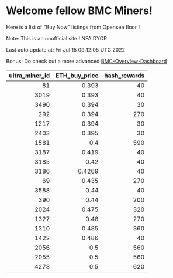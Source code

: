 # Welcome fellow BMC Miners!
Here is a list of "Buy Now" listings from Opensea floor !

Note: This is an unofficial site ! NFA DYOR

Last auto update at: Fri Jul 15 09:12:05 UTC 2022

Bonus: Do check out a more advanced [BMC-Overview-Dashboard](https://dune.com/defifunk/BMC-Overview-Dashboard)


|   ultra_miner_id |   ETH_buy_price |   hash_rewards |
|-----------------:|----------------:|---------------:|
|               81 |          0.393  |             40 |
|             3019 |          0.393  |             40 |
|             3490 |          0.394  |             30 |
|              292 |          0.394  |            270 |
|             1217 |          0.394  |             30 |
|             2403 |          0.395  |             30 |
|             1581 |          0.4    |            590 |
|             3187 |          0.419  |             40 |
|             3185 |          0.42   |             40 |
|             3186 |          0.4269 |             40 |
|               69 |          0.435  |            270 |
|             3588 |          0.44   |             40 |
|              390 |          0.44   |            200 |
|             2024 |          0.475  |            320 |
|             1327 |          0.48   |            270 |
|             1310 |          0.485  |            360 |
|             1422 |          0.486  |             40 |
|             2056 |          0.5    |            560 |
|             2055 |          0.5    |            560 |
|             4278 |          0.5    |            620 |